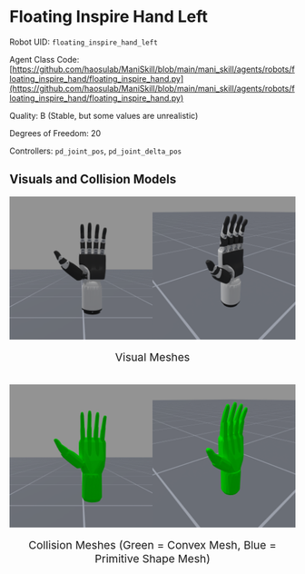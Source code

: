 <!-- THIS IS ALL GENERATED DOCUMENTATION via generate_robot_docs.py. DO NOT MODIFY THIS FILE DIRECTLY. -->

# Floating Inspire Hand Left

Robot UID: `floating_inspire_hand_left`

Agent Class Code: [https://github.com/haosulab/ManiSkill/blob/main/mani_skill/agents/robots/floating_inspire_hand/floating_inspire_hand.py](https://github.com/haosulab/ManiSkill/blob/main/mani_skill/agents/robots/floating_inspire_hand/floating_inspire_hand.py)

Quality: B (Stable, but some values are unrealistic)

Degrees of Freedom: 20

Controllers: `pd_joint_pos`, `pd_joint_delta_pos`

## Visuals and Collision Models

<div>
    <div style="max-width: 100%; display: flex; justify-content: center;">
        <img src="../../_static/robot_images/floating_inspire_hand_left/front_visual.png" style='min-width:min(50%, 100px);max-width:50%;height:auto' alt="floating_inspire_hand_left">
        <img src="../../_static/robot_images/floating_inspire_hand_left/side_visual.png" style='min-width:min(50%, 100px);max-width:50%;height:auto' alt="floating_inspire_hand_left">
    </div>
    <p style="text-align: center; font-size: 1.2rem;">Visual Meshes</p>
    <br/>
    <div style="max-width: 100%; display: flex; justify-content: center;">
        <img src="../../_static/robot_images/floating_inspire_hand_left/front_collision.png" style='min-width:min(50%, 100px);max-width:50%;height:auto' alt="floating_inspire_hand_left">
        <img src="../../_static/robot_images/floating_inspire_hand_left/side_collision.png" style='min-width:min(50%, 100px);max-width:50%;height:auto' alt="floating_inspire_hand_left">
    </div>
    <p style="text-align: center; font-size: 1.2rem;">Collision Meshes (Green = Convex Mesh, Blue = Primitive Shape Mesh)</p>
</div>
